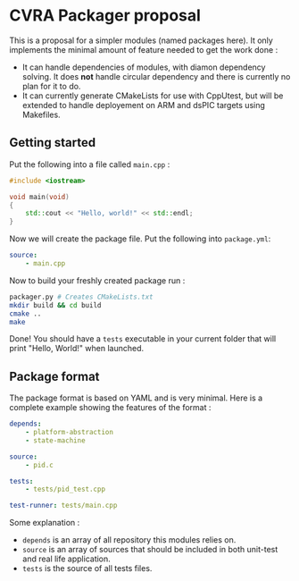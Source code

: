 # CVRA Packager proposal

This is a proposal for a simpler modules (named packages here).
It only implements the minimal amount of feature needed to get the work done :

* It can handle dependencies of modules, with diamon dependency solving. It does **not** handle circular dependency and there is currently no plan for it to do.
* It can currently generate CMakeLists for use with CppUtest, but will be extended to handle deployement on ARM and dsPIC targets using Makefiles.

## Getting started
Put the following into a file called `main.cpp` :

```cpp
#include <iostream>

void main(void)
{
    std::cout << "Hello, world!" << std::endl;
}
```

Now we will create the package file. Put the following into `package.yml`:

```yml
source:
    - main.cpp
```
Now to build your freshly created package run :
```sh
packager.py # Creates CMakeLists.txt
mkdir build && cd build
cmake ..
make
```

Done! You should have a `tests` executable in your current folder that will
print "Hello, World!" when launched.





## Package format
The package format is based on YAML and is very minimal.
Here is a complete example showing the features of the format :

```yaml
depends:
    - platform-abstraction
    - state-machine

source:
    - pid.c

tests:
    - tests/pid_test.cpp

test-runner: tests/main.cpp
```

Some explanation :

* `depends` is an array of all repository this modules relies on.
* `source` is an array of sources that should be included in both unit-test and real life application.
* `tests` is the source of all tests files.

